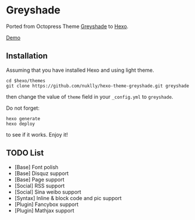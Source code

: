 # Greyshade

Ported from Octopress Theme [Greyshade](https://github.com/shashankmehta/greyshade)
to [Hexo](https://github.com/tommy351/hexo).

[Demo](https://nuklly.github.io)

## Installation

Assuming that you have installed Hexo and using light theme.

    cd $hexo/themes
    git clone https://github.com/nuklly/hexo-theme-greyshade.git greyshade

then change the value of `theme` field in your `_config.yml` to `greyshade`.

Do not forget:

    hexo generate
    hexo deploy

to see if it works. Enjoy it!

## TODO List

- [Base] Font polish
- [Base] Disquz support
- [Base] Page support
- [Social] RSS support
- [Social] Sina weibo support
- [Syntax] Inline & block code and pic support
- [Plugin] Fancybox support
- [Plugin] Mathjax support
